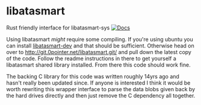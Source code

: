 # libatasmart
Rust friendly interface for libatasmart-sys
[![Docs](https://docs.rs/libatasmart/badge.svg)](https://docs.rs/libatasmart)

Using libatasmart *might* require some compiling. If you're using ubuntu you can install [libatasmart-dev](https://packages.ubuntu.com/search?keywords=libatasmart) and that should be
sufficient. Otherwise head on over to http://git.0pointer.net/libatasmart.git/ and pull down the latest copy of the code.  Follow the readme instructions in there to get yourself a libatasmart shared library installed.  From there this code should work fine.

The backing C library for this code was written roughly 14yrs ago and hasn't really been updated since. If anyone is interested I think it would be worth rewriting this wrapper interface to parse the data blobs given back by the hard drives directly and then just remove the C dependency all together. 
